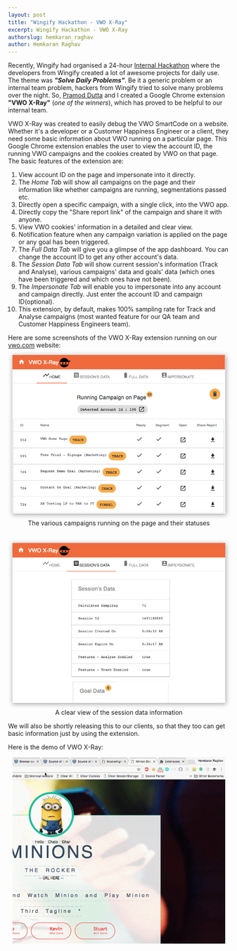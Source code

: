 ```yaml
---
layout: post
title: "Wingify Hackathon - VWO X-Ray"
excerpt: Wingify Hackathon - VWO X-Ray
authorslug: hemkaran_raghav
author: Hemkaran Raghav
---
```


Recently, Wingify had organised a 24-hour [Internal Hackathon](https://medium.com/@wingify/hacking-away-the-night-at-wingify-cbe33a39f28d) where the developers from Wingify created a lot of awesome projects for daily use. The theme was <i><b>"Solve Daily Problems"</b></i>. Be it a generic problem or an internal team problem, hackers from Wingify tried to solve many problems over the night. So, [Pramod Dutta](https://www.linkedin.com/in/pramoddutta/) and I created a Google Chrome extension <b>"VWO X-Ray"</b> (<i>one of the winners</i>), which has proved to be helpful to our internal team.

VWO X-Ray was created to easily debug the VWO SmartCode on a website. Whether it's a developer or a Customer Happiness Engineer or a client, they need some basic information about VWO running on a particular page. This Google Chrome extension enables the user to view the account ID, the running VWO campaigns and the cookies created by VWO on that page. The basic features of the extension are:

1. View account ID on the page and impersonate into it directly.
2. The <i>Home Tab</i> will show all campaigns on the page and their information like whether campaigns are running, segmentations passed etc.
3. Directly open a specific campaign, with a single click, into the VWO app.
4. Directly copy the "Share report link" of the campaign and share it with anyone.
5. View VWO cookies' information in a detailed and clear view.
6. Notification feature when any campaign variation is applied on the page or any goal has been triggered.
7. The <i>Full Data Tab</i> will give you a glimpse of the app dashboard. You can change the account ID to get any other account's data.
8. The <i>Session Data Tab</i> will show current session's information (Track and Analyse), various campaigns' data and goals' data (which ones have been triggered and which ones have not been).
9. The <i>Impersonate Tab</i> will enable you to impersonate into any account and campaign directly. Just enter the account ID and campaign ID(optional).
10. This extension, by default, makes 100% sampling rate for Track and Analyse campaigns (most wanted feature for our QA team and Customer Happiness Engineers team).

Here are some screenshots of the VWO X-Ray extension running on our [vwo.com](http://vwo.com) website:

<div style="text-align:center; margin: 10px;">
  <img src="/images/2017/04/vwo_xray_1.png" style="box-shadow: 1px 2px 10px 1px #aaa">
  <div style="margin: 10px;">The various campaigns running on the page and their statuses</div>
</div>

<br/>
<div style="text-align:center; margin: 10px;">
  <img src="/images/2017/04/vwo_xray_2.png" style="box-shadow: 1px 2px 10px 1px #aaa">
  <div style="margin: 10px;">A clear view of the session data information</div>
</div>

We will also be shortly releasing this to our clients, so that they too can get basic information just by using the extension.

Here is the demo of VWO X-Ray:
<div style="text-align:center; margin: 10px;" style="box-shadow: 1px 2px 10px 1px #aaa">
  <img src="/images/2017/04/vwo_xray_3.gif">
</div>